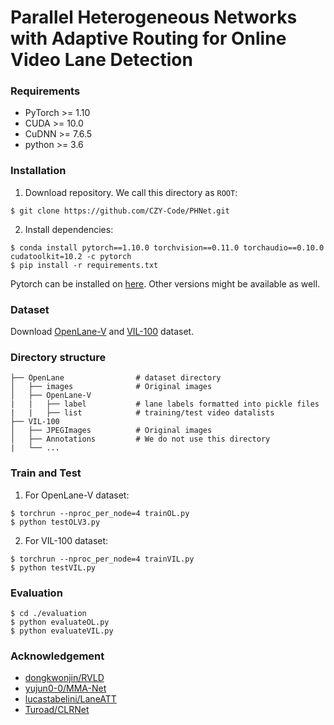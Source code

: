 # Parallel Heterogeneous Networks with Adaptive Routing for Online Video Lane Detection

### Requirements
- PyTorch >= 1.10
- CUDA >= 10.0
- CuDNN >= 7.6.5
- python >= 3.6

### Installation
1. Download repository. We call this directory as `ROOT`:
```
$ git clone https://github.com/CZY-Code/PHNet.git
```
2. Install dependencies:
```
$ conda install pytorch==1.10.0 torchvision==0.11.0 torchaudio==0.10.0 cudatoolkit=10.2 -c pytorch
$ pip install -r requirements.txt
```
Pytorch can be installed on [here](https://pytorch.org/get-started/previous-versions/). Other versions might be available as well.

### Dataset
Download [OpenLane-V](https://github.com/dongkwonjin/RVLD) and [VIL-100](https://github.com/yujun0-0/MMA-Net) dataset.
    
### Directory structure                  
    ├── OpenLane                # dataset directory
    │   ├── images              # Original images
    │   ├── OpenLane-V
    |   |   ├── label           # lane labels formatted into pickle files
    |   |   ├── list            # training/test video datalists
    ├── VIL-100
    │   ├── JPEGImages          # Original images
    │   ├── Annotations         # We do not use this directory
    |   └── ...
    
### Train and Test
1. For OpenLane-V dataset:
```
$ torchrun --nproc_per_node=4 trainOL.py
$ python testOLV3.py
```
2. For VIL-100 dataset:
```
$ torchrun --nproc_per_node=4 trainVIL.py
$ python testVIL.py
```

### Evaluation 
```
$ cd ./evaluation
$ python evaluateOL.py
$ python evaluateVIL.py
```

### Acknowledgement
* [dongkwonjin/RVLD](https://github.com/dongkwonjin/RVLD)
* [yujun0-0/MMA-Net](https://github.com/yujun0-0/MMA-Net)
* [lucastabelini/LaneATT](https://github.com/lucastabelini/LaneATT)
* [Turoad/CLRNet](https://github.com/Turoad/CLRNet)